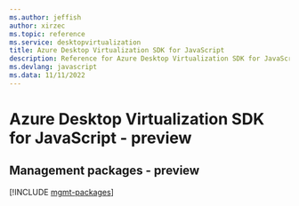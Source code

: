 ```yaml
---
ms.author: jeffish
author: xirzec
ms.topic: reference
ms.service: desktopvirtualization
title: Azure Desktop Virtualization SDK for JavaScript
description: Reference for Azure Desktop Virtualization SDK for JavaScript
ms.devlang: javascript
ms.data: 11/11/2022
---
```

# Azure Desktop Virtualization SDK for JavaScript - preview

## Management packages - preview
[!INCLUDE [mgmt-packages](desktop-virtualization-mgmt-index.md)]